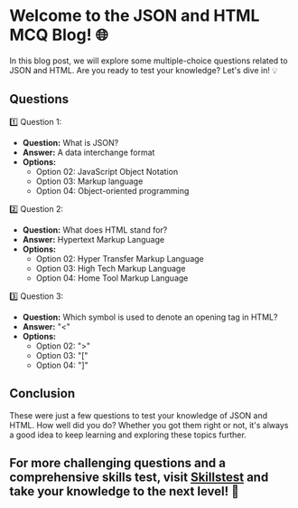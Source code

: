 # Welcome to the JSON and HTML MCQ Blog! 🌐

In this blog post, we will explore some multiple-choice questions related to JSON and HTML. Are you ready to test your knowledge? Let's dive in! 💡

## Questions

1️⃣ Question 1:
- **Question:** What is JSON?
- **Answer:** A data interchange format
- **Options:** 
  - Option 02: JavaScript Object Notation
  - Option 03: Markup language
  - Option 04: Object-oriented programming

2️⃣ Question 2:
- **Question:** What does HTML stand for?
- **Answer:** Hypertext Markup Language
- **Options:** 
  - Option 02: Hyper Transfer Markup Language
  - Option 03: High Tech Markup Language
  - Option 04: Home Tool Markup Language

3️⃣ Question 3:
- **Question:** Which symbol is used to denote an opening tag in HTML?
- **Answer:** "<"
- **Options:** 
  - Option 02: ">"
  - Option 03: "["
  - Option 04: "]"

## Conclusion

These were just a few questions to test your knowledge of JSON and HTML. How well did you do? Whether you got them right or not, it's always a good idea to keep learning and exploring these topics further.

## For more challenging questions and a comprehensive skills test, visit [Skillstest](skillstest.me) and take your knowledge to the next level! 🚀

